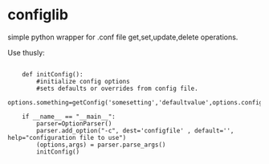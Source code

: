 configlib
=========

simple python wrapper for .conf file get,set,update,delete operations.

Use thusly: 

```

    def initConfig():
        #initialize config options
        #sets defaults or overrides from config file.
        options.something=getConfig('somesetting','defaultvalue',options.configfile)
    
    if __name__ == "__main__":
        parser=OptionParser()
        parser.add_option("-c", dest='configfile' , default='', help="configuration file to use")
        (options,args) = parser.parse_args()
        initConfig()
```